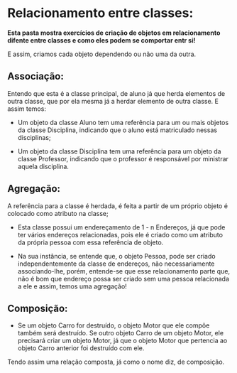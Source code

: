 # Relacionamento entre classes:

**Esta pasta mostra exercícios de criação de objetos em relacionamento difente entre classes e como eles podem se comportar entr si!**

E assim, criamos cada objeto dependendo ou não uma da outra.

## Associação:

Entendo que esta é a classe principal, de aluno já que herda elementos de outra classe, que por ela mesma já a herdar elemento de outra classe. E assim temos:

- Um objeto da classe Aluno tem uma referência para um ou mais objetos da classe Disciplina, indicando que o aluno está matriculado nessas disciplinas;

- Um objeto da classe Disciplina tem uma referência para um objeto da classe Professor, indicando que o professor é responsável por ministrar aquela disciplina.

## Agregação:

A referência para a classe é herdada, é feita a partir de um próprio objeto é colocado como atributo na classe;



- Esta classe possui um endereçamento de
1 - n Endereços, já que pode ter vários endereços relacionadas, pois ele é criado como um atributo da própria pessoa
com essa referência de objeto.

- Na sua instância, se entende que, o objeto Pessoa, pode ser criado
independentemente da classe de endereços, não necessariamente
associando-lhe, porém, entende-se que esse relacionamento parte que,
não é bom que endereço possa ser criado sem uma pessoa relacionada a ele
e assim, temos uma agregação!

## Composição:

- Se um objeto Carro for destruído, o objeto Motor
que ele compõe também será destruído. Se outro objeto Carro
de um objeto Motor, ele precisará criar um objeto Motor,
já que o objeto Motor que pertencia ao objeto Carro anterior
foi destruído com ele.

Tendo assim uma relação composta, já como o nome diz, de
composição.
